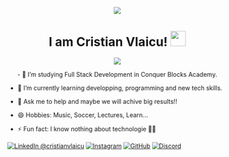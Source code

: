 <p align="center">
   <img src="https://i.giphy.com/media/v1.Y2lkPTc5MGI3NjExdm80c21mMmRqaHl3emVuNXh5bG1tdno3ZngwZzNsdzFzNG0zcm0zbyZlcD12MV9pbnRlcm5hbF9naWZfYnlfaWQmY3Q9Zw/qdhx91DZB1ApRE8ieK/giphy.gif" />
</p>

<h1 align="center"> I am Cristian Vlaicu! <img src="https://media.giphy.com/media/hvRJCLFzcasrR4ia7z/giphy.gif" width="35"></h1>

<p align="center">
  <a href="https://github.com/DenverCoder1/readme-typing-svg"><img src="https://readme-typing-svg.herokuapp.com?lines=Developer+Begginer%2C+Truck+Driver;Love+to+learn+technology+skills;Like+to+help+and+participate+in+projects;Always+learning+new+things&center=true&width=500&height=50"></a>
</p>

<p align = "center">
   - 🔭 I’m studying Full Stack Development in Conquer Blocks Academy.
      
   - 📖 I’m currently learning developping, programming and new tech skills.
     
   - 💬 Ask me to help and maybe we will achive big results!!
     
   - 😄 Hobbies: Music, Soccer, Lectures, Learn...
     
   - ⚡ Fun fact: I know nothing about technologie 🤣🤣   
</p>

<a href="https://www.linkedin.com/in/cristian-vlaicu-solomon-4b9030238/" target="_blank"><img alt="LinkedIn @cristianvlaicu" align="center" src="https://img.shields.io/badge/LINKEDIN-blue.svg?logo=linkedin&style=for-the-badge" title="LinkedIn"/></a>
<a href="https://www.instagram.com/cristianvlaicu/" target="_blank"><img alt="Instagram" align="center" src="https://img.shields.io/badge/INSTAGRAM-orange.svg?logo=instagram&style=for-the-badge" /></a>
<a href="https://github.com/cristianvlaicu" target="_blank"><img alt="GitHub" align="center" src="https://img.shields.io/badge/GITHUB-black.svg?logo=github&logoColor=white&style=for-the-badge" title="GitHub"/></a>
<a href="https://discord.com/users/1280994390151663626" target="_blank"><img alt="Discord" align="center" src="https://img.shields.io/badge/Discord-gray.svg?logo=discord&logoColor=white&style=for-the-badge" title="Discord"/></a>
